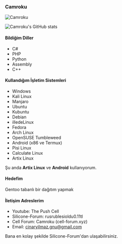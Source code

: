 ### Camroku
<p align="left"> <img src="https://komarev.com/ghpvc/?username=Camroku&label=Profile%20views&color=0e75b6&style=flat" alt="Camroku" /> </p>
<img src="https://github-readme-stats.vercel.app/api?username=camroku&theme=gruvbox" alt="Camroku's GitHub stats" />

#### Bildiğim Diller
* C#
* PHP
* Python
* Assembly
* C++
#### Kullandığım İşletim Sistemleri
* Windows
* Kali Linux
* Manjaro
* Ubuntu
* Kubuntu
* Debian
* illedeLinux
* Fedora
* Arch Linux
* OpenSUSE Tumbleweed
* Android (x86 ve Termux)
* Pisi Linux
* Calculate Linux
* Artix Linux

Şu anda **Artix Linux** ve **Android** kullanıyorum.
#### Hedefim
Gentoo tabanlı bir dağıtım yapmak
#### İletişim Adreslerim
* Youtube: The Push Cell
* Silicone-Forum: rusrublesioldu0.11tl
* Cell Forum: Camroku (cell-forum.xyz)
* Email: cinaryilmaz.gnu@gmail.com

Bana en kolay şekilde Silicone-Forum'dan ulaşabilirsiniz.
